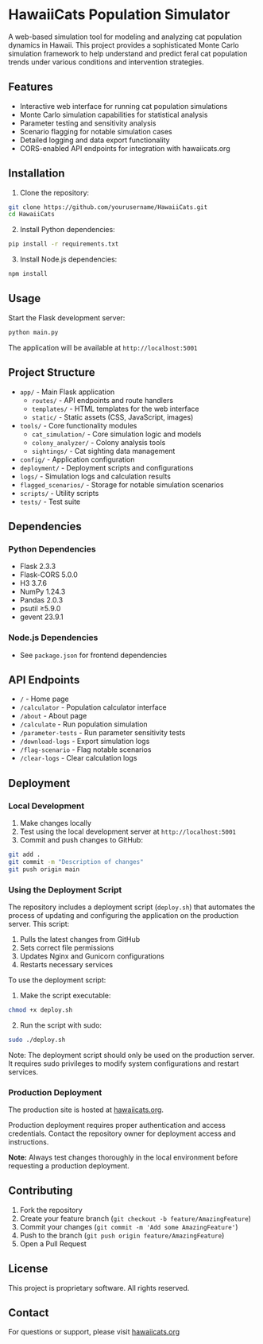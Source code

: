 # HawaiiCats Population Simulator

A web-based simulation tool for modeling and analyzing cat population dynamics in Hawaii. This project provides a sophisticated Monte Carlo simulation framework to help understand and predict feral cat population trends under various conditions and intervention strategies.

## Features

- Interactive web interface for running cat population simulations
- Monte Carlo simulation capabilities for statistical analysis
- Parameter testing and sensitivity analysis
- Scenario flagging for notable simulation cases
- Detailed logging and data export functionality
- CORS-enabled API endpoints for integration with hawaiicats.org

## Installation

1. Clone the repository:
```bash
git clone https://github.com/yourusername/HawaiiCats.git
cd HawaiiCats
```

2. Install Python dependencies:
```bash
pip install -r requirements.txt
```

3. Install Node.js dependencies:
```bash
npm install
```

## Usage

Start the Flask development server:
```bash
python main.py
```

The application will be available at `http://localhost:5001`

## Project Structure

- `app/` - Main Flask application
  - `routes/` - API endpoints and route handlers
  - `templates/` - HTML templates for the web interface
  - `static/` - Static assets (CSS, JavaScript, images)
- `tools/` - Core functionality modules
  - `cat_simulation/` - Core simulation logic and models
  - `colony_analyzer/` - Colony analysis tools
  - `sightings/` - Cat sighting data management
- `config/` - Application configuration
- `deployment/` - Deployment scripts and configurations
- `logs/` - Simulation logs and calculation results
- `flagged_scenarios/` - Storage for notable simulation scenarios
- `scripts/` - Utility scripts
- `tests/` - Test suite

## Dependencies

### Python Dependencies
- Flask 2.3.3
- Flask-CORS 5.0.0
- H3 3.7.6
- NumPy 1.24.3
- Pandas 2.0.3
- psutil ≥5.9.0
- gevent 23.9.1

### Node.js Dependencies
- See `package.json` for frontend dependencies

## API Endpoints

- `/` - Home page
- `/calculator` - Population calculator interface
- `/about` - About page
- `/calculate` - Run population simulation
- `/parameter-tests` - Run parameter sensitivity tests
- `/download-logs` - Export simulation logs
- `/flag-scenario` - Flag notable scenarios
- `/clear-logs` - Clear calculation logs

## Deployment

### Local Development
1. Make changes locally
2. Test using the local development server at `http://localhost:5001`
3. Commit and push changes to GitHub:
```bash
git add .
git commit -m "Description of changes"
git push origin main
```

### Using the Deployment Script

The repository includes a deployment script (`deploy.sh`) that automates the process of updating and configuring the application on the production server. This script:

1. Pulls the latest changes from GitHub
2. Sets correct file permissions
3. Updates Nginx and Gunicorn configurations
4. Restarts necessary services

To use the deployment script:

1. Make the script executable:
```bash
chmod +x deploy.sh
```

2. Run the script with sudo:
```bash
sudo ./deploy.sh
```

Note: The deployment script should only be used on the production server. It requires sudo privileges to modify system configurations and restart services.

### Production Deployment
The production site is hosted at [hawaiicats.org](https://hawaiicats.org). 

Production deployment requires proper authentication and access credentials. Contact the repository owner for deployment access and instructions.

**Note:** Always test changes thoroughly in the local environment before requesting a production deployment.

## Contributing

1. Fork the repository
2. Create your feature branch (`git checkout -b feature/AmazingFeature`)
3. Commit your changes (`git commit -m 'Add some AmazingFeature'`)
4. Push to the branch (`git push origin feature/AmazingFeature`)
5. Open a Pull Request

## License

This project is proprietary software. All rights reserved.

## Contact

For questions or support, please visit [hawaiicats.org](https://hawaiicats.org)
